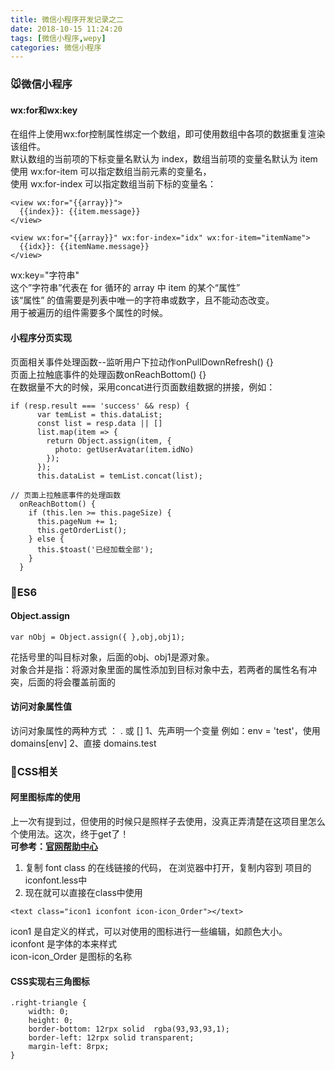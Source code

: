 ```yaml
---
title: 微信小程序开发记录之二
date: 2018-10-15 11:24:20
tags: [微信小程序,wepy]
categories: 微信小程序
---
```

### 🐭微信小程序
#### wx:for和wx:key
在组件上使用wx:for控制属性绑定一个数组，即可使用数组中各项的数据重复渲染该组件。<br>
默认数组的当前项的下标变量名默认为 index，数组当前项的变量名默认为 item<br>
使用 wx:for-item 可以指定数组当前元素的变量名，<br>
使用 wx:for-index 可以指定数组当前下标的变量名：

```shell
<view wx:for="{{array}}">
  {{index}}: {{item.message}}
</view>

<view wx:for="{{array}}" wx:for-index="idx" wx:for-item="itemName">
  {{idx}}: {{itemName.message}}
</view>
```
wx:key="字符串"<br>
这个”字符串”代表在 for 循环的 array 中 item 的某个“属性”<br>
该“属性” 的值需要是列表中唯一的字符串或数字，且不能动态改变。<br>
用于被遍历的组件需要多个属性的时候。
<!--   MORE  -->
#### 小程序分页实现
页面相关事件处理函数--监听用户下拉动作onPullDownRefresh() {}<br>
页面上拉触底事件的处理函数onReachBottom() {}<br>
在数据量不大的时候，采用concat进行页面数组数据的拼接，例如：
```
if (resp.result === 'success' && resp) {
      var temList = this.dataList;
      const list = resp.data || []
      list.map(item => {
        return Object.assign(item, {
          photo: getUserAvatar(item.idNo)
        });
      });
      this.dataList = temList.concat(list);
```

```
// 页面上拉触底事件的处理函数
  onReachBottom() {
    if (this.len >= this.pageSize) {
      this.pageNum += 1;
      this.getOrderList();
    } else {
      this.$toast('已经加载全部');
    }
  }
```

### 🐂ES6
#### Object.assign

```shell
var nObj = Object.assign({ },obj,obj1);
```
花括号里的叫目标对象，后面的obj、obj1是源对象。<br>
对象合并是指：将源对象里面的属性添加到目标对象中去，若两者的属性名有冲突，后面的将会覆盖前面的
#### 访问对象属性值
访问对象属性的两种方式 ： . 或 []
1、先声明一个变量  例如：env = 'test'，使用domains[env]
2、直接 domains.test<br>

### 🐯CSS相关
#### 阿里图标库的使用
上一次有提到过，但使用的时候只是照样子去使用，没真正弄清楚在这项目里怎么个使用法。这次，终于get了！
<br><b>可参考：[官网帮助中心](http://www.iconfont.cn/help/detail?spm=a313x.7781069.1998910419.15&helptype=code)</b>
1. 复制 font class 的在线链接的代码， 在浏览器中打开，复制内容到 项目的iconfont.less中
2. 现在就可以直接在class中使用
```shell
<text class="icon1 iconfont icon-icon_Order"></text>
```
icon1 是自定义的样式，可以对使用的图标进行一些编辑，如颜色大小。<br>
iconfont 是字体的本来样式<br>
icon-icon_Order 是图标的名称<br>
#### CSS实现右三角图标

```shell
.right-triangle {
    width: 0;
    height: 0;
    border-bottom: 12rpx solid  rgba(93,93,93,1);
    border-left: 12rpx solid transparent;
    margin-left: 8rpx;
}
```
